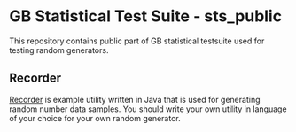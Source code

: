 # GB Statistical Test Suite - sts_public

This repository contains public part of GB statistical testsuite used for testing random generators.

## Recorder ##
[Recorder](../master/recorder/src/com/generalbytes/sts/recorder/RNGRecorder.java) is example utility written in Java that is used for generating random number data samples. You should write your own utility in language of your choice for your own random generator.
